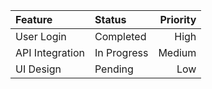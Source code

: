 | Feature           | Status       | Priority |
|:-----------------|:------------|---------:|
| User Login       | Completed   | High     |
| API Integration  | In Progress | Medium   |
| UI Design        | Pending     | Low      |
